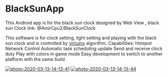 # BlackSunApp
This Android app is for the black sun clock designed by Web View , black sun Clock link: @AmirCpu2/BlackSunClock

This software is for clock setting, light setting and playing with the black sun clock and is controlled by <a href="https://virtuino.com/">virtuino<a> algorithm.
Capabilities:
Hotspot Network Control
Automatic task scheduling update
Send and receive clock duty
Play with colors in game mode
Easy development to switch to another platform with the same build

<a href="https://ibb.co/ZSB20n8"><img src="https://i.ibb.co/jzyJScM/photo-2020-03-13-14-13-41.jpg" alt="photo-2020-03-13-14-13-41" border="0"></a>
<a href="https://ibb.co/6s1mjs2"><img src="https://i.ibb.co/vzQH0zb/photo-2020-03-13-14-13-44.jpg" alt="photo-2020-03-13-14-13-44" border="0"></a>
